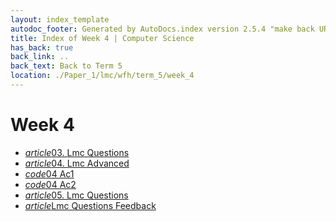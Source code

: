 ```yaml
---
layout: index_template
autodoc_footer: Generated by AutoDocs.index version 2.5.4 "make back URLs relative" ⓒ Starwort, 2020
title: Index of Week 4 | Computer Science
has_back: true
back_link: ..
back_text: Back to Term 5
location: ./Paper_1/lmc/wfh/term_5/week_4
---
```


# **Week 4**

- <a href='./03._lmc_questions.html'><i title='MD file' class="material-icons">article</i>03. Lmc Questions</a>
- <a href='./04._lmc_advanced.html'><i title='MD file' class="material-icons">article</i>04. Lmc Advanced</a>
- <a href='./04_ac1.lmc'><i title='LMC file' class="material-icons">code</i>04 Ac1</a>
- <a href='./04_ac2.lmc'><i title='LMC file' class="material-icons">code</i>04 Ac2</a>
- <a href='./05._lmc_questions.html'><i title='MD file' class="material-icons">article</i>05. Lmc Questions</a>
- <a href='./lmc_questions_feedback.html'><i title='MD file' class="material-icons">article</i>Lmc Questions Feedback</a>
